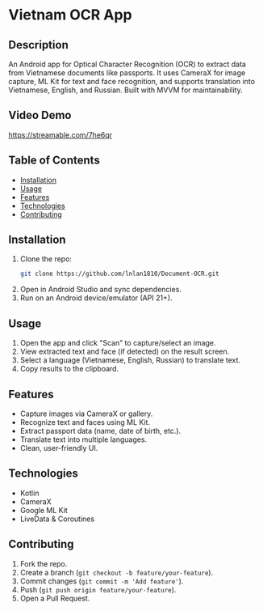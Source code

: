 # Vietnam OCR App

## Description
An Android app for Optical Character Recognition (OCR) to extract data from Vietnamese documents like passports. It uses CameraX for image capture, ML Kit for text and face recognition, and supports translation into Vietnamese, English, and Russian. Built with MVVM for maintainability.

## Video Demo
https://streamable.com/7he6qr

## Table of Contents
- [Installation](#installation)
- [Usage](#usage)
- [Features](#features)
- [Technologies](#technologies)
- [Contributing](#contributing)

## Installation
1. Clone the repo:
   ```bash
   git clone https://github.com/lnlan1810/Document-OCR.git
   ```
2. Open in Android Studio and sync dependencies.
3. Run on an Android device/emulator (API 21+).

## Usage
1. Open the app and click "Scan" to capture/select an image.
2. View extracted text and face (if detected) on the result screen.
3. Select a language (Vietnamese, English, Russian) to translate text.
4. Copy results to the clipboard.

## Features
- Capture images via CameraX or gallery.
- Recognize text and faces using ML Kit.
- Extract passport data (name, date of birth, etc.).
- Translate text into multiple languages.
- Clean, user-friendly UI.

## Technologies
- Kotlin
- CameraX
- Google ML Kit
- LiveData & Coroutines

## Contributing
1. Fork the repo.
2. Create a branch (`git checkout -b feature/your-feature`).
3. Commit changes (`git commit -m 'Add feature'`).
4. Push (`git push origin feature/your-feature`).
5. Open a Pull Request.


